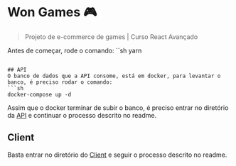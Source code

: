# Won Games 🎮
> Projeto de e-commerce de games | Curso React Avançado

Antes de começar, rode o comando:
``sh
yarn
```

## API
O banco de dados que a API consome, está em docker, para levantar o banco, é preciso rodar o comando:
```sh
docker-compose up -d
```
Assim que o docker terminar de subir o banco, é preciso entrar no diretório da [API](https://github.com/GiovannyFialho/wonGames/tree/master/api) e continuar o processo descrito no readme.

## Client
Basta entrar no diretório do [Client](https://github.com/GiovannyFialho/wonGames/tree/master/client) e seguir o processo descrito no readme.
